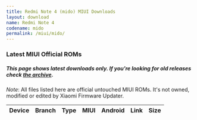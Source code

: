 ```yaml
---
title: Redmi Note 4 (mido) MIUI Downloads
layout: download
name: Redmi Note 4
codename: mido
permalink: /miui/mido/
---
```

### Latest MIUI Official ROMs
##### This page shows latest downloads only. If you're looking for old releases check [the archive](/archive/miui/mido/).
*Note*: All files listed here are official untouched MIUI ROMs. It's not owned, modified or edited by Xiaomi Firmware Updater.

<div class="table-responsive-md" id="table-wrapper">
<table id="miui" class="compact table table-striped table-hover table-sm">
    <thead class="thead-dark">
        <tr>
            <th>Device</th>
            <th>Branch</th>
            <th>Type</th>
            <th>MIUI</th>
            <th>Android</th>
            <th>Link</th>
            <th>Size</th>
        </tr>
    </thead>
    <script>loadMiuiDownloads('mido')</script>
</table>
</div>

